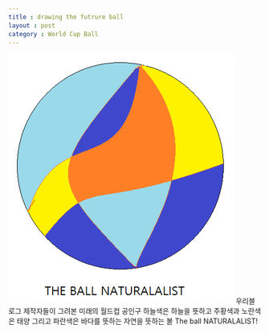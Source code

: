 ```yaml
---
title : drawing the futrure ball
layout : post
category : World Cup Ball
---
```

![a](https://github.com/jungu9/jungu9.github.com/blob/master/_posts/core-samples/myball.jpg)
우리블로그 제작자들이 그려본 미래의 월드컵 공인구 
하늘색은 하늘을 뜻하고 주황색과 노란색은 태양 그리고 파란색은 바다를 뜻하는
자연을 뜻하는 볼 
The ball NATURALALIST!
